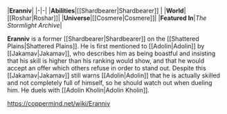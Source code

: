 |**Eranniv**|
|-|-|
|**Abilities**|[[Shardbearer\|Shardbearer]] |
|**World**|[[Roshar\|Roshar]]|
|**Universe**|[[Cosmere\|Cosmere]]|
|**Featured In**|*The Stormlight Archive*|

**Eranniv** is a former [[Shardbearer\|Shardbearer]] on the [[Shattered Plains\|Shattered Plains]].
He is first mentioned to [[Adolin\|Adolin]] by [[Jakamav\|Jakamav]], who describes him as being boastful and insisting that his skill is higher than his ranking would show, and that he would accept an offer which others refuse in order to stand out. Despite this [[Jakamav\|Jakamav]] still warns [[Adolin\|Adolin]] that he is actually skilled and not completely full of himself, so he should watch out when dueling him.
He duels with [[Adolin Kholin\|Adolin Kholin]].



https://coppermind.net/wiki/Eranniv